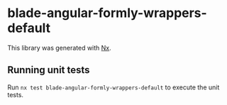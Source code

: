 # blade-angular-formly-wrappers-default

This library was generated with [Nx](https://nx.dev).

## Running unit tests

Run `nx test blade-angular-formly-wrappers-default` to execute the unit tests.
